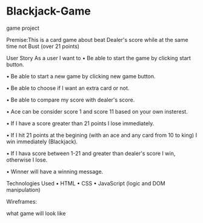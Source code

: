 # Blackjack-Game

game project

Premise:This is a card game about beat Dealer's score while at the same time not Bust (over 21 points)

User Story
As a user I want to
• Be able to start the game by clicking start button.

• Be able to start a new game by clicking new game button.

• Be able to choose if I want an extra card or not.

• Be able to compare my score with dealer's score.

• Ace can be consider score 1 and score 11 based on your own insterest.

• If I have a score greater than 21 points I lose immediately.

• If I hit 21 points at the begining (with an ace and any card from 10 to king) I win immediately (Blackjack).

• If I hava score between 1-21 and greater than dealer's score I win, otherwise I lose.

• Winner will have a winning message.

Technologies Used
• HTML
• CSS
• JavaScript (logic and DOM manipulation)

Wireframes:

what game will look like
